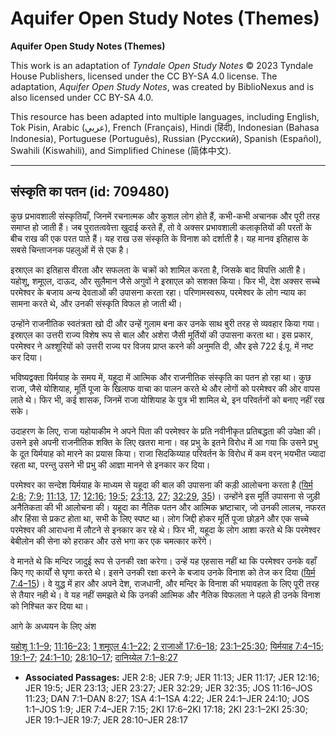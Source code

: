 # Aquifer Open Study Notes (Themes)

**Aquifer Open Study Notes (Themes)**

This work is an adaptation of *Tyndale Open Study Notes* © 2023 Tyndale House Publishers, licensed under the CC BY\-SA 4\.0 license. The adaptation, *Aquifer Open Study Notes*, was created by BiblioNexus and is also licensed under CC BY\-SA 4\.0\.

This resource has been adapted into multiple languages, including English, Tok Pisin, Arabic (عربي), French (Français), Hindi (हिंदी), Indonesian (Bahasa Indonesia), Portuguese (Português), Russian (Русский), Spanish (Español), Swahili (Kiswahili), and Simplified Chinese (简体中文).



--------------------------------

## संस्कृति का पतन (id: 709480)

 कुछ प्रभावशाली संस्कृतियाँ, जिनमें रचनात्मक और कुशल लोग होते हैं, कभी\-कभी अचानक और पूरी तरह समाप्त हो जाती हैं। जब पुरातत्ववेत्ता खुदाई करते हैं, तो वे अक्सर प्रभावशाली कलाकृतियों की परतों के बीच राख की एक परत पाते हैं। यह राख उस संस्कृति के विनाश को दर्शाती है। यह मानव इतिहास के सबसे चिन्ताजनक पहलुओं में से एक है।

इस्राएल का इतिहास वीरता और सफलता के चक्रों को शामिल करता है, जिसके बाद विपत्ति आती है। यहोशू, शमूएल, दाऊद, और सुलैमान जैसे अगुवों ने इस्राएल को सशक्त किया। फिर भी, देश अक्सर सच्चे परमेश्वर के बजाय अन्य देवताओं की उपासना करता रहा। परिणामस्वरूप, परमेश्वर के लोग न्याय का सामना करते थे, और उनकी संस्कृति विफल हो जाती थी।

उन्होंने राजनीतिक स्वतंत्रता खो दी और उन्हें गुलाम बना कर उनके साथ बुरी तरह से व्यवहार किया गया। इस्राएल का उत्तरी राज्य विशेष रूप से बाल और अशेरा जैसी मूर्तियों की उपासना करता था। इस प्रकार, परमेश्वर ने अश्शूरियों को उत्तरी राज्य पर विजय प्राप्त करने की अनुमति दी, और इसे 722 ई.पू. में नष्ट कर दिया।

भविष्यद्वक्ता यिर्मयाह के समय में, यहूदा में आत्मिक और राजनीतिक संस्कृति का पतन हो रहा था। कुछ राजा, जैसे योशियाह, मूर्ति पूजा के खिलाफ वाचा का पालन करते थे और लोगों को परमेश्वर की ओर वापस लाते थे। फिर भी, कई शासक, जिनमें राजा योशियाह के पुत्र भी शामिल थे, इन परिवर्तनों को बनाए नहीं रख सके।

उदाहरण के लिए, राजा यहोयाकीम ने अपने पिता की परमेश्वर के प्रति नवीनीकृत प्रतिबद्धता की उपेक्षा की। उसने इसे अपनी राजनीतिक शक्ति के लिए खतरा माना। वह प्रभु के इतने विरोध में आ गया कि उसने प्रभु के दूत यिर्मयाह को मारने का प्रयास किया। राजा सिदकिय्याह परिवर्तन के विरोध में कम वरन् भयभीत ज्यादा रहता था, परन्तु उसने भी प्रभु की आज्ञा मानने से इनकार कर दिया।

परमेश्वर का सन्देश यिर्मयाह के माध्यम से यहूदा की बाल की उपासना की कड़ी आलोचना करता है ([यिर्म 2:8](https://ref.ly/Jer2:8); [7:9](https://ref.ly/Jer7:9); [11:13](https://ref.ly/Jer11:13), [17](https://ref.ly/Jer11:17); [12:16](https://ref.ly/Jer12:16); [19:5](https://ref.ly/Jer19:5); [23:13](https://ref.ly/Jer23:13), [27](https://ref.ly/Jer23:27); [32:29](https://ref.ly/Jer32:29), [35](https://ref.ly/Jer32:35))। उन्होंने इस मूर्ति उपासना से जुड़ी अनैतिकता की भी आलोचना की। यहूदा का नैतिक पतन और आत्मिक भ्रष्टाचार, जो उनकी लालच, नफरत और हिंसा से प्रकट होता था, सभी के लिए स्पष्ट था। लोग जिद्दी होकर मूर्ति पूजा छोड़ने और एक सच्चे परमेश्वर की आराधना में लौटने से इनकार कर रहे थे। फिर भी, यहूदा के लोग आशा करते थे कि परमेश्वर बेबीलोन की सेना को हराकर और उसे भगा कर एक चमत्कार करेंगे।

वे मानते थे कि मन्दिर जादुई रूप से उनकी रक्षा करेगा। उन्हें यह एहसास नहीं था कि परमेश्वर उनके वहाँ किए गए कार्यों से घृणा करते थे। इसने उनकी रक्षा करने के बजाय उनके विनाश को तेज कर दिया ([यिर्म 7:4–15](https://ref.ly/Jer7:4-Jer7:15))। वे युद्ध में हार और अपने देश, राजधानी, और मन्दिर के विनाश की भयावहता के लिए पूरी तरह से तैयार नही थे। वे यह नहीं समझते थे कि उनकी आत्मिक और नैतिक विफलता ने पहले ही उनके विनाश को निश्चित कर दिया था।

आगे के अध्ययन के लिए अंश

[यहोशू 1:1–9](https://ref.ly/Josh1:1-Josh1:9); [11:16–23](https://ref.ly/Josh11:16-Josh11:23); [1 शमूएल 4:1–22](https://ref.ly/1Sam4:1-1Sam4:22); [2 राजाओं 17:6–18](https://ref.ly/2Kgs17:6-2Kgs17:18); [23:1–25:30](https://ref.ly/2Kgs23:1-2Kgs25:30); [यिर्मयाह 7:4–15](https://ref.ly/Jer7:4-Jer7:15); [19:1–7](https://ref.ly/Jer19:1-Jer19:7); [24:1–10](https://ref.ly/Jer24:1-Jer24:10); [28:10–17](https://ref.ly/Jer28:10-Jer28:17); [दानिय्येल 7:1–8:27](https://ref.ly/Dan7:1-Dan8:27)

* **Associated Passages:** JER 2:8; JER 7:9; JER 11:13; JER 11:17; JER 12:16; JER 19:5; JER 23:13; JER 23:27; JER 32:29; JER 32:35; JOS 11:16–JOS 11:23; DAN 7:1–DAN 8:27; 1SA 4:1–1SA 4:22; JER 24:1–JER 24:10; JOS 1:1–JOS 1:9; JER 7:4–JER 7:15; 2KI 17:6–2KI 17:18; 2KI 23:1–2KI 25:30; JER 19:1–JER 19:7; JER 28:10–JER 28:17


